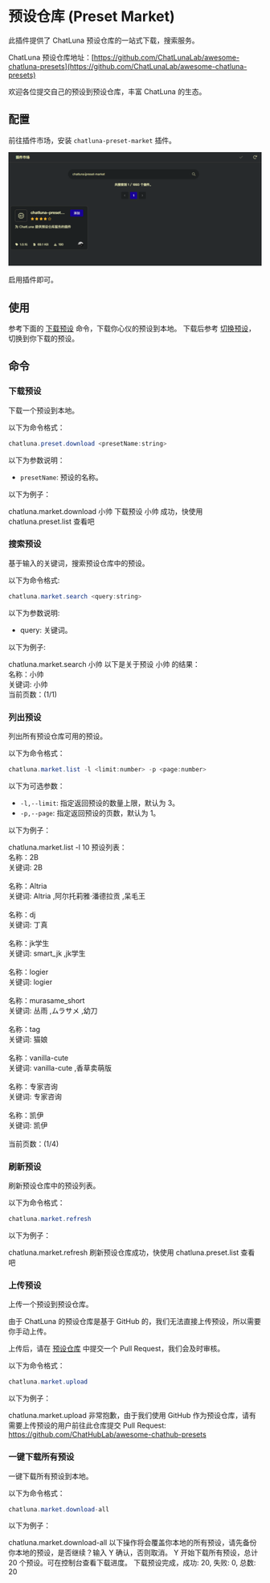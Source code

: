 # 预设仓库 (Preset Market)

此插件提供了 ChatLuna 预设仓库的一站式下载，搜索服务。

ChatLuna 预设仓库地址：[https://github.com/ChatLunaLab/awesome-chatluna-presets](https://github.com/ChatLunaLab/awesome-chatluna-presets)

欢迎各位提交自己的预设到预设仓库，丰富 ChatLuna 的生态。

## 配置

前往插件市场，安装 `chatluna-preset-market` 插件。

![alt text](../../public/images/image-61.png)

启用插件即可。

## 使用

参考下面的 [下载预设](#下载预设) 命令，下载你心仪的预设到本地。
下载后参考 [切换预设](../../guide/preset-system/switch-preset.md)，切换到你下载的预设。

## 命令

### 下载预设

下载一个预设到本地。

以下为命令格式：

```powershell
chatluna.preset.download <presetName:string>
```

以下为参数说明：

- `presetName`: 预设的名称。

以下为例子：

<chat-panel>
  <chat-message nickname="User">chatluna.market.download 小帅</chat-message>
  <chat-message nickname="Bot">下载预设 小帅 成功，快使用 chatluna.preset.list 查看吧</chat-message>
</chat-panel>

### 搜索预设

基于输入的关键词，搜索预设仓库中的预设。

以下为命令格式:

```powershell
chatluna.market.search <query:string>
```

以下为参数说明:

- query: 关键词。

以下为例子:

<chat-panel>
  <chat-message nickname="User">chatluna.market.search 小帅</chat-message>
  <chat-message nickname="Bot">以下是关于预设 小帅 的结果：</br>名称：小帅</br>关键词: 小帅</br>当前页数：(1/1)</chat-message>
</chat-panel>

### 列出预设

列出所有预设仓库可用的预设。

以下为命令格式：

```powershell
chatluna.market.list -l <limit:number> -p <page:number>
```

以下为可选参数：

- `-l,--limit`: 指定返回预设的数量上限，默认为 3。
- `-p,--page`: 指定返回预设的页数，默认为 1。

以下为例子：

<chat-panel>
  <chat-message nickname="User">chatluna.market.list -l 10</chat-message>
  <chat-message nickname="Bot">预设列表：<br>
  名称：2B<br>
  关键词: 2B<br>
  <br>
  名称：Altria<br>
  关键词: Altria ,阿尔托莉雅·潘德拉贡 ,呆毛王<br>
  <br>
  名称：dj<br>
  关键词: 丁真<br>
  <br>
  名称：jk学生<br>
  关键词: smart_jk ,jk学生<br>
  <br>
  名称：logier<br>
  关键词: logier<br>
  <br>
  名称：murasame_short<br>
  关键词: 丛雨 ,ムラサメ ,幼刀<br>
  <br>
  名称：tag<br>
  关键词: 猫娘<br>
  <br>
  名称：vanilla-cute<br>
  关键词: vanilla-cute ,香草卖萌版<br>
  <br>
  名称：专家咨询<br>
  关键词: 专家咨询<br>
  <br>
  名称：凯伊<br>
  关键词: 凯伊<br>
  <br>
  当前页数：(1/4) <br>
  </chat-message>
</chat-panel>

### 刷新预设

刷新预设仓库中的预设列表。

以下为命令格式：

```powershell
chatluna.market.refresh
```

以下为例子：

<chat-panel>
  <chat-message nickname="User">chatluna.market.refresh</chat-message>
  <chat-message nickname="Bot">刷新预设仓库成功，快使用 chatluna.preset.list 查看吧</chat-message>
</chat-panel>

### 上传预设

上传一个预设到预设仓库。

由于 ChatLuna 的预设仓库是基于 GitHub 的，我们无法直接上传预设，所以需要你手动上传。

上传后，请在 [预设仓库](https://github.com/ChatLunaLab/awesome-chatluna-presets) 中提交一个 Pull Request，我们会及时审核。

以下为命令格式：

```powershell
chatluna.market.upload
```

以下为例子：

<chat-panel>
  <chat-message nickname="User">chatluna.market.upload</chat-message>
  <chat-message nickname="Bot">非常抱歉，由于我们使用 GitHub 作为预设仓库，请有需要上传预设的用户前往此仓库提交 Pull Request: <a href="https://github.com/ChatHubLab/awesome-chathub-presets">https://github.com/ChatHubLab/awesome-chathub-presets</a></chat-message>
</chat-panel>

### 一键下载所有预设

一键下载所有预设到本地。

以下为命令格式：

```powershell
chatluna.market.download-all
```

以下为例子：

<chat-panel>
  <chat-message nickname="User">chatluna.market.download-all</chat-message>
  <chat-message nickname="Bot">以下操作将会覆盖你本地的所有预设，请先备份你本地的预设，是否继续？输入 Y 确认，否则取消。</chat-message>
  <chat-message nickname="User">Y</chat-message>
  <chat-message nickname="Bot">开始下载所有预设，总计 20 个预设。可在控制台查看下载进度。</chat-message>
  <chat-message nickname="Bot">下载预设完成，成功: 20, 失败: 0, 总数: 20</chat-message>
</chat-panel>
